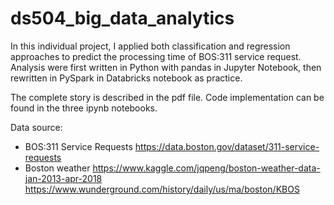 # ds504_big_data_analytics

In this individual project, I applied both classification and regression approaches to predict the processing time of BOS:311 service request. Analysis were first written in Python with pandas in Jupyter Notebook, then rewritten in PySpark in Databricks notebook as practice. 

The complete story is described in the pdf file. Code implementation can be found in the three ipynb notebooks.

Data source:
- BOS:311 Service Requests
  https://data.boston.gov/dataset/311-service-requests
- Boston weather
  https://www.kaggle.com/jqpeng/boston-weather-data-jan-2013-apr-2018
  https://www.wunderground.com/history/daily/us/ma/boston/KBOS
